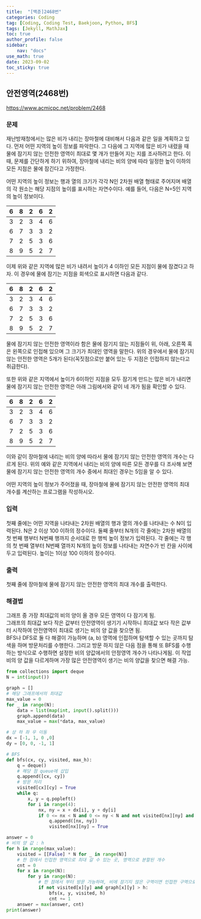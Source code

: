 ```yaml
---
title:  "[백준]2468번"
categories: Coding
tag: [Coding, Coding Test, Baekjoon, Python, BFS]
tags: [Jekyll, MathJax]
toc: true
author_profile: false
sidebar:
    nav: "docs"
use_math: true
date: 2023-09-02
toc_sticky: true
---
```


## 안전영역(2468번)

<https://www.acmicpc.net/problem/2468>

### 문제

재난방재청에서는 많은 비가 내리는 장마철에 대비해서 다음과 같은 일을 계획하고 있다. 먼저 어떤 지역의 높이 정보를 파악한다. 그 다음에 그 지역에 많은 비가 내렸을 때 물에 잠기지 않는 안전한 영역이 최대로 몇 개가 만들어 지는 지를 조사하려고 한다. 이때, 문제를 간단하게 하기 위하여, 장마철에 내리는 비의 양에 따라 일정한 높이 이하의 모든 지점은 물에 잠긴다고 가정한다.

어떤 지역의 높이 정보는 행과 열의 크기가 각각 N인 2차원 배열 형태로 주어지며 배열의 각 원소는 해당 지점의 높이를 표시하는 자연수이다. 예를 들어, 다음은 N=5인 지역의 높이 정보이다.

| 6    | 8    | 2    | 6    | 2    |
| ---- | ---- | ---- | ---- | ---- |
| 3    | 2    | 3    | 4    | 6    |
| 6    | 7    | 3    | 3    | 2    |
| 7    | 2    | 5    | 3    | 6    |
| 8    | 9    | 5    | 2    | 7    |

이제 위와 같은 지역에 많은 비가 내려서 높이가 4 이하인 모든 지점이 물에 잠겼다고 하자. 이 경우에 물에 잠기는 지점을 회색으로 표시하면 다음과 같다.

| 6    | 8    | 2    | 6    | 2    |
| ---- | ---- | ---- | ---- | ---- |
| 3    | 2    | 3    | 4    | 6    |
| 6    | 7    | 3    | 3    | 2    |
| 7    | 2    | 5    | 3    | 6    |
| 8    | 9    | 5    | 2    | 7    |

물에 잠기지 않는 안전한 영역이라 함은 물에 잠기지 않는 지점들이 위, 아래, 오른쪽 혹은 왼쪽으로 인접해 있으며 그 크기가 최대인 영역을 말한다. 위의 경우에서 물에 잠기지 않는 안전한 영역은 5개가 된다(꼭짓점으로만 붙어 있는 두 지점은 인접하지 않는다고 취급한다).

또한 위와 같은 지역에서 높이가 6이하인 지점을 모두 잠기게 만드는 많은 비가 내리면 물에 잠기지 않는 안전한 영역은 아래 그림에서와 같이 네 개가 됨을 확인할 수 있다.

| 6    | 8    | 2    | 6    | 2    |
| ---- | ---- | ---- | ---- | ---- |
| 3    | 2    | 3    | 4    | 6    |
| 6    | 7    | 3    | 3    | 2    |
| 7    | 2    | 5    | 3    | 6    |
| 8    | 9    | 5    | 2    | 7    |

이와 같이 장마철에 내리는 비의 양에 따라서 물에 잠기지 않는 안전한 영역의 개수는 다르게 된다. 위의 예와 같은 지역에서 내리는 비의 양에 따른 모든 경우를 다 조사해 보면 물에 잠기지 않는 안전한 영역의 개수 중에서 최대인 경우는 5임을 알 수 있다.

어떤 지역의 높이 정보가 주어졌을 때, 장마철에 물에 잠기지 않는 안전한 영역의 최대 개수를 계산하는 프로그램을 작성하시오.

### 입력

첫째 줄에는 어떤 지역을 나타내는 2차원 배열의 행과 열의 개수를 나타내는 수 N이 입력된다. N은 2 이상 100 이하의 정수이다. 둘째 줄부터 N개의 각 줄에는 2차원 배열의 첫 번째 행부터 N번째 행까지 순서대로 한 행씩 높이 정보가 입력된다. 각 줄에는 각 행의 첫 번째 열부터 N번째 열까지 N개의 높이 정보를 나타내는 자연수가 빈 칸을 사이에 두고 입력된다. 높이는 1이상 100 이하의 정수이다.

### 출력

첫째 줄에 장마철에 물에 잠기지 않는 안전한 영역의 최대 개수를 출력한다.



### 해결법

그래프 중 가장 최대값의 비의 양이 올 경우 모든 영역이 다 잠기게 됨.   
그래프의 최대값 보다 작은 값부터 안전영역이 생기기 시작하니 최대값 보다 작은 값부터 시작하여 안전영역이 최대로 생기는 비의 양 값을 찾으면 됨.   
BFS나 DFS로 둘 다 해결이 가능하며 (a, b) 영역에 인접하며 탐색할 수 있는 곳까지 탐색을 하며 방문처리를 수행한다. 그리고 방문 하지 않은 다음 점을 통해 또 BFS를 수행하는 방식으로 수행하면 설정한 비의 양값에서의 안정영역 개수가 나타나게됨. 이 작업 비의 양 값을 다르게하며 가장 많은 안전영역이 생기는 비의 양값을 찾으면 해결 가능.   

```python
from collections import deque
N = int(input())

graph = []
# 해당 그래프에서의 최대값
max_value = 0
for _ in range(N):
    data = list(map(int, input().split()))
    graph.append(data)
    max_value = max(*data, max_value)

# 상 하 좌 우 이동
dx = [-1, 1, 0 ,0]
dy = [0, 0, -1, 1]

# BFS
def bfs(cx, cy, visited, max_h):
    q = deque()
    # 해당 점 queue에 삽입
    q.append([cx, cy])
    # 방문 처리
    visited[cx][cy] = True
    while q:
        x, y = q.popleft()
        for i in range(4):
            nx, ny = x + dx[i], y + dy[i]
            if 0 <= nx < N and 0 <= ny < N and not visited[nx][ny] and graph[nx][ny] > max_h:
                q.append([nx, ny])
                visited[nx][ny] = True

answer = 0
# 비의 양 값 : h
for h in range(max_value):
    visited = [[False] * N for _ in range(N)]
    # 한 점에서 인접한 영역으로 최대 갈 수 있는 곳, 영역으로 분할된 개수
    cnt = 0
    for x in range(N):
        for y in range(N):
            # 한 점에서 부터 방문 가능하며, 비에 잠기지 않은 구역이면 인접한 구역으로 방문
            if not visited[x][y] and graph[x][y] > h:
                bfs(x, y, visited, h)
                cnt += 1
    answer = max(answer, cnt)
print(answer)
```






